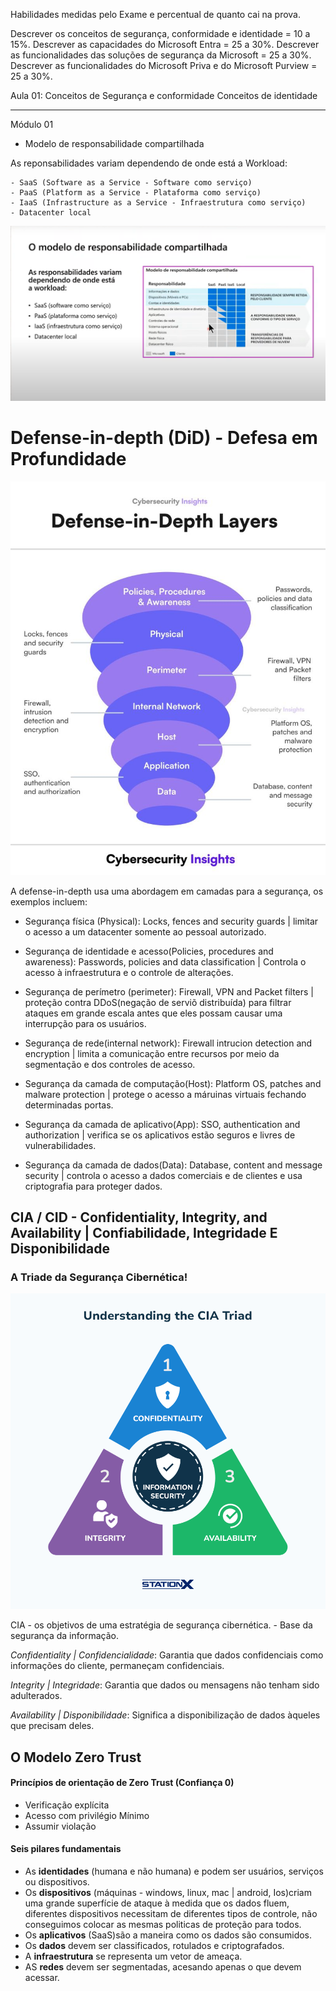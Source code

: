 Habilidades medidas pelo Exame e percentual de quanto cai na prova.

Descrever os conceitos de segurança, conformidade e identidade = 10 a 15%.
Descrever as capacidades do Microsoft Entra = 25 a 30%.
Descrever as funcionalidades das soluções de segurança da Microsoft =  25 a 30%.
Descrever as funcionalidades do Microsoft Priva e do Microsoft Purview = 25 a 30%.

Aula 01:
Conceitos de Segurança e conformidade
Conceitos de identidade

----------------------------------------------------------------------------------------

Módulo 01

- Modelo de responsabilidade compartilhada

As reponsabilidades variam dependendo de onde está a Workload:

    - SaaS (Software as a Service - Software como serviço)
    - PaaS (Platform as a Service - Plataforma como serviço)
    - IaaS (Infrastructure as a Service - Infraestrutura como serviço)
    - Datacenter local

![alt text](image.png)

# Defense-in-depth (DiD) - Defesa em Profundidade

![alt text](image-2.png)

A defense-in-depth usa uma abordagem em camadas para a segurança, os exemplos incluem:

 - Segurança física (Physical): Locks, fences and security guards | limitar o acesso a um datacenter somente ao pessoal autorizado.

 - Segurança de identidade e acesso(Policies, procedures and awareness): Passwords, policies and data classification | Controla o acesso à infraestrutura e o controle de alterações.

 - Segurança de perímetro (perimeter): Firewall, VPN and Packet filters | proteção contra DDoS(negação de serviõ distribuída) para filtrar ataques em grande escala antes que eles possam causar uma interrupção para os usuários.

 - Segurança de rede(internal network): Firewall intrucion detection and encryption | limita a comunicação entre recursos por meio da segmentação e dos controles de acesso.

 - Segurança da camada de computação(Host): Platform OS, patches and malware protection | protege o acesso a máruinas virtuais fechando determinadas portas.

 - Segurança da camada de aplicativo(App): SSO, authentication and authorization | verifica se os aplicativos estão seguros e livres de vulnerabilidades.

 - Segurança da camada de dados(Data): Database, content and message security | controla o acesso a dados comerciais e de clientes e usa criptografia para proteger dados.


## CIA / CID - Confidentiality, Integrity, and Availability | Confiabilidade, Integridade E Disponibilidade
### A Triade da Segurança Cibernética!

![alt text](image-1.png)

CIA - os objetivos de uma estratégia de segurança cibernética. - Base da segurança da informação.

 *Confidentiality | Confidencialidade*: Garantia que dados confidenciais como informações do cliente, permaneçam confidenciais.

 *Integrity | Integridade*: Garantia que dados ou mensagens não tenham sido adulterados.

 *Availability | Disponibilidade*: Significa a disponibilização de dados àqueles que precisam deles.


 ## O Modelo Zero Trust

 #### Princípios de orientação de Zero Trust (Confiança 0)

  - Verificação explícita
  - Acesso com privilégio Mínimo
  - Assumir violação

#### Seis pilares fundamentais
  - As **identidades** (humana e não humana) e podem ser usuários, serviços ou dispositivos.
  - Os **dispositivos** (máquinas - windows, linux, mac | android, Ios)criam uma grande superfície de ataque à medida que os dados fluem, diferentes dispositivos necessitam de diferentes tipos de controle, não conseguimos colocar as mesmas politicas de proteção para todos.
  - Os **aplicativos** (SaaS)são a maneira como os dados são consumidos.
  - Os **dados** devem ser classificados, rotulados e criptografados.
  - A **infraestrutura** se representa um vetor de ameaça.
  - AS **redes** devem ser segmentadas, acesando apenas o que devem acessar.